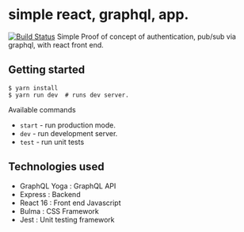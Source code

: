 # simple react, graphql, app.
[![Build Status](https://travis-ci.org/dlai0001/sync-edit.svg?branch=master)](https://travis-ci.org/dlai0001/sync-edit)
Simple Proof of concept of authentication, pub/sub via graphql, with react front end.


## Getting started
```shell
$ yarn install
$ yarn run dev  # runs dev server.
```

Available commands
* `start` - run production mode.
* `dev` - run development server.
* `test` - run unit tests


## Technologies used
* GraphQL Yoga : GraphQL API
* Express : Backend
* React 16 : Front end Javascript
* Bulma : CSS Framework
* Jest : Unit testing framework
